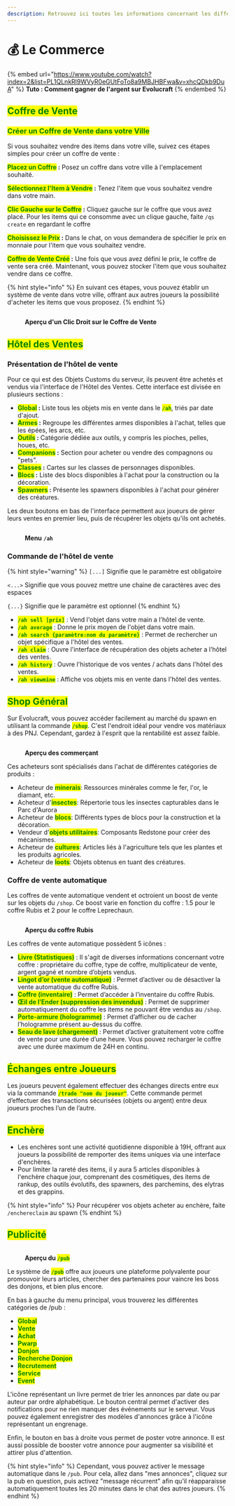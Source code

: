 ```yaml
---
description: Retrouvez ici toutes les informations concernant les différents commerces
---
```


# 💰 Le Commerce

{% embed url="https://www.youtube.com/watch?index=2&list=PL1QLnkRl9WVyR0eGUtFoTo8a9MBJHBFwa&v=xhcQDkb9DuA" %}
**Tuto : Comment gagner de l'argent sur Evolucraft**
{% endembed %}

## <mark style="color:green;">Coffre de Vente</mark>

### <mark style="color:green;"></mark><mark style="color:green;">**Créer un Coffre de Vente dans votre Ville**</mark>

Si vous souhaitez vendre des items dans votre ville, suivez ces étapes simples pour créer un coffre de vente : &#x20;

<mark style="color:green;">**Placez un Coffre**</mark>**&#x20;:** Posez un coffre dans votre ville à l'emplacement souhaité.

<mark style="color:green;">**Sélectionnez l'Item à Vendre**</mark>**&#x20;:** Tenez l'item que vous souhaitez vendre dans votre main. 

<mark style="color:green;">**Clic Gauche sur le Coffre**</mark>**&#x20;:** Cliquez gauche sur le coffre que vous avez placé. Pour les items qui ce consomme avec un clique gauche, faite `/qs create` en regardant le coffre

<mark style="color:green;">**Choisissez le Prix**</mark>**&#x20;:** Dans le chat, on vous demandera de spécifier le prix en monnaie pour l'item que vous souhaitez vendre.

<mark style="color:green;">**Coffre de Vente Créé**</mark>**&#x20;:** Une fois que vous avez défini le prix, le coffre de vente sera créé. Maintenant, vous pouvez stocker l'item que vous souhaitez vendre dans ce coffre.

{% hint style="info" %}
En suivant ces étapes, vous pouvez établir un système de vente dans votre ville, offrant aux autres joueurs la possibilité d'acheter les items que vous proposez.
{% endhint %}

<figure><img src="../.gitbook/assets/Le_Commerce/Gestion_Shop.png" alt=""><figcaption><p><strong>Aperçu d'un Clic Droit sur le Coffre de Vente</strong></p></figcaption></figure>

## <mark style="color:green;">Hôtel des Ventes</mark>

### Présentation de l'hôtel de vente

Pour ce qui est des Objets Customs du serveur, ils peuvent être achetés et vendus via l'interface de l'Hôtel des Ventes. Cette interface est divisée en plusieurs sections :

* <mark style="color:green;">**Global**</mark>**&#x20;:** Liste tous les objets mis en vente dans le <mark style="color:green;">**`/ah`**</mark>, triés par date d'ajout.
* <mark style="color:green;">**Armes**</mark>**&#x20;:** Regroupe les différentes armes disponibles à l'achat, telles que les épées, les arcs, etc.
* <mark style="color:green;">**Outils**</mark>**&#x20;:** Catégorie dédiée aux outils, y compris les pioches, pelles, houes, etc.
* <mark style="color:green;">**Companions**</mark>**&#x20;:** Section pour acheter ou vendre des compagnons ou "pets".
* <mark style="color:green;">**Classes**</mark>**&#x20;:** Cartes sur les classes de personnages disponibles.
* <mark style="color:green;">**Blocs**</mark>**&#x20;:** Liste des blocs disponibles à l'achat pour la construction ou la décoration.
* <mark style="color:green;">**Spawners**</mark>**&#x20;:** Présente les spawners disponibles à l'achat pour générer des créatures.

Les deux boutons en bas de l'interface permettent aux joueurs de gérer leurs ventes en premier lieu, puis de récupérer les objets qu'ils ont achetés.

<figure><img src="../.gitbook/assets/Le_Commerce/Interface_Ah.png" alt=""><figcaption><p><strong>Menu</strong> <strong><code>/ah</code></strong></p></figcaption></figure>

### Commande de l'hôtel de vente

{% hint style="warning" %}
`[...]` Signifie que le paramètre est obligatoire

`<...>` Signifie que vous pouvez mettre une chaine de caractères avec des espaces

`{...}` Signifie que le paramètre est optionnel
{% endhint %}

* <mark style="color:green;">**`/ah sell [prix]`**</mark> : Vend l'objet dans votre main a l'hôtel de vente.
* <mark style="color:green;">**`/ah average`**</mark> : Donne le prix moyen de l'objet dans votre main.
* <mark style="color:green;">**`/ah search {paramètre:nom du paramètre}`**</mark> : Permet de rechercher un objet spécifique a l'hôtel des ventes.
* <mark style="color:green;">**`/ah claim`**</mark> : Ouvre l'interface de récupération des objets acheter a l'hôtel des ventes.
* <mark style="color:green;">**`/ah history`**</mark> : Ouvre l'historique de vos ventes / achats dans l'hôtel des ventes.
* <mark style="color:green;">**`/ah viewmine`**</mark> : Affiche vos objets mis en vente dans l'hôtel des ventes.

## <mark style="color:green;">Shop Général</mark>

Sur Evolucraft, vous pouvez accéder facilement au marché du spawn en utilisant la commande <mark style="color:green;">**`/shop`**</mark>. C'est l'endroit idéal pour vendre vos matériaux à des PNJ. Cependant, gardez à l'esprit que la rentabilité est assez faible.

<figure><img src="../.gitbook/assets/Le_Commerce/Apercu_Commercent.png" alt=""><figcaption><p><strong>Aperçu des commerçant</strong></p></figcaption></figure>

Ces acheteurs sont spécialisés dans l'achat de différentes catégories de produits :

* Acheteur de <mark style="color:green;">**minerais**</mark>: Ressources minérales comme le fer, l'or, le diamant, etc.
* Acheteur d'<mark style="color:green;">**insectes**</mark>: Répertorie tous les insectes capturables dans le Parc d'Aurora
* Acheteur de <mark style="color:green;">**blocs**</mark>: Différents types de blocs pour la construction et la décoration.
* Vendeur d'<mark style="color:green;">**objets utilitaires**</mark>: Composants Redstone pour créer des mécanismes.
* Acheteur de <mark style="color:green;">**cultures**</mark>: Articles liés à l'agriculture tels que les plantes et les produits agricoles.
* Acheteur de <mark style="color:green;">**loots**</mark>: Objets obtenus en tuant des créatures.

### Coffre de vente automatique

Les coffres de vente automatique vendent et octroient un boost de vente sur les objets du `/shop`. Ce boost varie en fonction du coffre : 1.5 pour le coffre Rubis et 2 pour le coffre Leprechaun.

<figure><img src="../.gitbook/assets/Le_Commerce/Coffre_Rubis.png" alt=""><figcaption><p><strong>Aperçu du coffre Rubis</strong></p></figcaption></figure>

Les coffres de vente automatique possèdent 5 icônes :

* <mark style="color:green;">**Livre (Statistiques)**</mark> : Il s'agit de diverses informations concernant votre coffre : propriétaire du coffre, type de coffre, multiplicateur de vente, argent gagné et nombre d’objets vendus.
* <mark style="color:green;">**Lingot d’or (vente automatique)**</mark> : Permet d’activer ou de désactiver la vente automatique du coffre Rubis.
* <mark style="color:green;">**Coffre (inventaire)**</mark> : Permet d’accéder à l’inventaire du coffre Rubis.
* <mark style="color:green;">**Œil de l’Ender (suppression des invendus)**</mark> : Permet de supprimer automatiquement du coffre les items ne pouvant être vendus au `/shop`.
* <mark style="color:green;">**Porte-armure (hologramme)**</mark> : Permet d’afficher ou de cacher l’hologramme présent au-dessus du coffre.
* <mark style="color:green;">**Seau de lave (chargement)**</mark> : Permet d’activer gratuitement votre coffre de vente pour une durée d’une heure. Vous pouvez recharger le coffre avec une durée maximum de 24H en continu.

## <mark style="color:green;">**Échanges entre Joueurs**</mark>

Les joueurs peuvent également effectuer des échanges directs entre eux via la commande <mark style="color:green;">**`/trade "nom du joueur"`**</mark>. Cette commande permet d’effectuer des transactions sécurisées (objets ou argent) entre deux joueurs proches l’un de l’autre.

## <mark style="color:green;">Enchère</mark>

* Les enchères sont une activité quotidienne disponible à 19H, offrant aux joueurs la possibilité de remporter des items uniques via une interface d'enchères.
* Pour limiter la rareté des items, il y aura 5 articles disponibles à l'enchère chaque jour, comprenant des cosmétiques, des items de rankup, des outils évolutifs, des spawners, des parchemins, des elytras et des grappins.

{% hint style="info" %}
Pour récupérer vos objets acheter au enchère, faite `/enchereclaim` au spawn
{% endhint %}

## <mark style="color:green;">Publicité</mark>

<figure><img src="../.gitbook/assets/Le_Commerce/Interface_Pub.png" alt=""><figcaption><p><strong>Aperçu du </strong><mark style="color:green;"><strong><code>/pub</code></strong></mark></p></figcaption></figure>

Le système de <mark style="color:green;">**`/pub`**</mark> offre aux joueurs une plateforme polyvalente pour promouvoir leurs articles, chercher des partenaires pour vaincre les boss des donjons, et bien plus encore.

En bas à gauche du menu principal, vous trouverez les différentes catégories de /pub :&#x20;

* <mark style="color:green;">**Global**</mark>
* <mark style="color:green;">**Vente**</mark>
* <mark style="color:green;">**Achat**</mark>
* <mark style="color:green;">**Pwarp**</mark>
* <mark style="color:green;">**Donjon**</mark>
* <mark style="color:green;">**Recherche Donjon**</mark>
* <mark style="color:green;">**Recrutement**</mark>
* <mark style="color:green;">**Service**</mark>
* <mark style="color:green;">**Event**</mark>

L'icône représentant un livre permet de trier les annonces par date ou par auteur par ordre alphabétique. Le bouton central permet d'activer des notifications pour ne rien manquer des événements sur le serveur. Vous pouvez également enregistrer des modèles d'annonces grâce à l'icône représentant un engrenage.

Enfin, le bouton en bas à droite vous permet de poster votre annonce. Il est aussi possible de booster votre annonce pour augmenter sa visibilité et attirer plus d'attention.

{% hint style="info" %}
Cependant, vous pouvez activer le message automatique dans le `/pub`. Pour cela, allez dans "mes annonces", cliquez sur la pub en question, puis activez "message récurrent" afin qu’il réapparaisse automatiquement toutes les 20 minutes dans le chat des autres joueurs.
{% endhint %}
